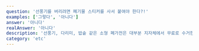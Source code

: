 ```yaml
---
question: '선풍기를 버리려면 폐기물 스티커를 사서 붙여야 한다?!'
examples: ['그렇다', '아니다']
answer: '아니다'
realAnswer: '아니다'
description: '선풍기, 다리미, 밥솥 같은 소형 폐가전은 대부분 지자체에서 무료로 수거한답니다. 자세한 수거방법은 관할 거주지 주민센터로 문의해야해요!'
category: 'etc'
---
```

